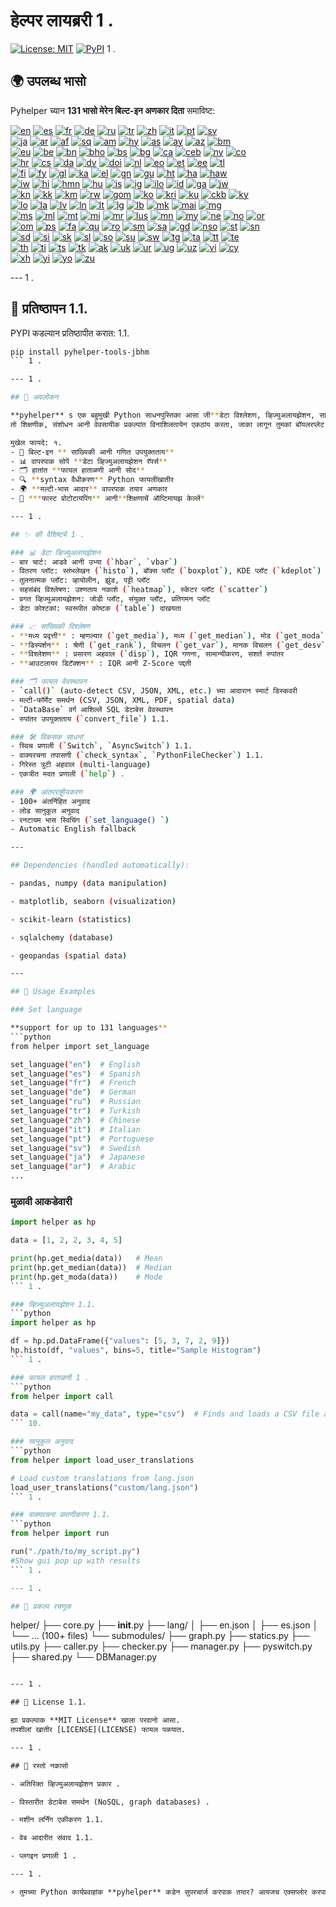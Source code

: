 # हेल्पर लायब्ररी 1 .

[![License: MIT](https://img.shields.io/badge/License-MIT-yellow.svg)](LICENSE) [![PyPI](https://img.shields.io/pypi/v/pyhelper-tools-jbhm?style=for-the-badge&label=PyPI&color=blue)](https://pypi.org/project/pyhelper-tools-jbhm/) 1 .

## 🌍 उपलब्ध भासो

Pyhelper च्यान **131 भासो मेरेन बिल्ट-इन अणकार दिता** समाविष्ट:

[![en](https://img.shields.io/badge/lang-en-red.svg)](readme/README.md) [![es](https://img.shields.io/badge/lang-es-yellow.svg)](readme/README.es.md) [![fr](https://img.shields.io/badge/lang-fr-blue.svg)](readme/README.fr.md) [![de](https://img.shields.io/badge/lang-de-green.svg)](readme/README.de.md) [![ru](https://img.shields.io/badge/lang-ru-purple.svg)](readme/README.ru.md) [![tr](https://img.shields.io/badge/lang-tr-orange.svg)](readme/README.tr.md) [![zh](https://img.shields.io/badge/lang-zh-black.svg)](readme/README.zh.md) [![it](https://img.shields.io/badge/lang-it-lightgrey.svg)](readme/README.it.md) [![pt](https://img.shields.io/badge/lang-pt-brightgreen.svg)](readme/README.pt.md) [![sv](https://img.shields.io/badge/lang-sv-blue.svg)](readme/README.sv.md)  
[![ja](https://img.shields.io/badge/lang-ja-red.svg)](readme/README.ja.md) [![ar](https://img.shields.io/badge/lang-ar-brown.svg)](readme/README.ar.md) [![af](https://img.shields.io/badge/lang-af-orange.svg)](readme/README.af.md) [![sq](https://img.shields.io/badge/lang-sq-blue.svg)](readme/README.sq.md) [![am](https://img.shields.io/badge/lang-am-green.svg)](readme/README.am.md) [![hy](https://img.shields.io/badge/lang-hy-red.svg)](readme/README.hy.md) [![as](https://img.shields.io/badge/lang-as-purple.svg)](readme/README.as.md) [![ay](https://img.shields.io/badge/lang-ay-brown.svg)](readme/README.ay.md) [![az](https://img.shields.io/badge/lang-az-lightblue.svg)](readme/README.az.md) [![bm](https://img.shields.io/badge/lang-bm-darkgreen.svg)](readme/README.bm.md)  
[![eu](https://img.shields.io/badge/lang-eu-pink.svg)](readme/README.eu.md) [![be](https://img.shields.io/badge/lang-be-darkblue.svg)](readme/README.be.md) [![bn](https://img.shields.io/badge/lang-bn-teal.svg)](readme/README.bn.md) [![bho](https://img.shields.io/badge/lang-bho-orange.svg)](readme/README.bho.md) [![bs](https://img.shields.io/badge/lang-bs-purple.svg)](readme/README.bm.md) [![bg](https://img.shields.io/badge/lang-bg-green.svg)](readme/README.bg.md) [![ca](https://img.shields.io/badge/lang-ca-yellow.svg)](readme/README.ca.md) [![ceb](https://img.shields.io/badge/lang-ceb-blue.svg)](readme/README.ceb.md) [![ny](https://img.shields.io/badge/lang-ny-red.svg)](readme/README.ny.md) [![co](https://img.shields.io/badge/lang-co-green.svg)](readme/README.co.md)  
[![hr](https://img.shields.io/badge/lang-hr-blue.svg)](readme/README.hr.md) [![cs](https://img.shields.io/badge/lang-cs-red.svg)](readme/README.cs.md) [![da](https://img.shields.io/badge/lang-da-purple.svg)](readme/README.da.md) [![dv](https://img.shields.io/badge/lang-dv-orange.svg)](readme/README.dv.md) [![doi](https://img.shields.io/badge/lang-doi-brown.svg)](readme/README.doi.md) [![nl](https://img.shields.io/badge/lang-nl-orange.svg)](readme/README.nl.md) [![eo](https://img.shields.io/badge/lang-eo-green.svg)](readme/README.eo.md) [![et](https://img.shields.io/badge/lang-et-blue.svg)](readme/README.et.md) [![ee](https://img.shields.io/badge/lang-ee-red.svg)](readme/README.ee.md) [![tl](https://img.shields.io/badge/lang-tl-purple.svg)](readme/README.tl.md)  
[![fi](https://img.shields.io/badge/lang-fi-blue.svg)](readme/README.fi.md) [![fy](https://img.shields.io/badge/lang-fy-orange.svg)](readme/README.fy.md) [![gl](https://img.shields.io/badge/lang-gl-green.svg)](readme/README.gl.md) [![ka](https://img.shields.io/badge/lang-ka-red.svg)](readme/README.ka.md) [![el](https://img.shields.io/badge/lang-el-blue.svg)](readme/README.el.md) [![gn](https://img.shields.io/badge/lang-gn-purple.svg)](readme/README.gn.md) [![gu](https://img.shields.io/badge/lang-gu-orange.svg)](readme/README.gu.md) [![ht](https://img.shields.io/badge/lang-ht-green.svg)](readme/README.ht.md) [![ha](https://img.shields.io/badge/lang-ha-blue.svg)](readme/README.ha.md) [![haw](https://img.shields.io/badge/lang-haw-red.svg)](readme/README.haw.md)  
[![iw](https://img.shields.io/badge/lang-iw-purple.svg)](readme/README.iw.md) [![hi](https://img.shields.io/badge/lang-hi-orange.svg)](readme/README.hi.md) [![hmn](https://img.shields.io/badge/lang-hmn-green.svg)](readme/README.hmn.md) [![hu](https://img.shields.io/badge/lang-hu-blue.svg)](readme/README.hu.md) [![is](https://img.shields.io/badge/lang-is-red.svg)](readme/README.is.md) [![ig](https://img.shields.io/badge/lang-ig-purple.svg)](readme/README.ig.md) [![ilo](https://img.shields.io/badge/lang-ilo-orange.svg)](readme/README.ilo.md) [![id](https://img.shields.io/badge/lang-id-green.svg)](readme/README.id.md) [![ga](https://img.shields.io/badge/lang-ga-blue.svg)](readme/README.ga.md) [![jw](https://img.shields.io/badge/lang-jw-red.svg)](readme/README.jw.md)  
[![kn](https://img.shields.io/badge/lang-kn-purple.svg)](readme/README.kn.md) [![kk](https://img.shields.io/badge/lang-kk-orange.svg)](readme/README.kk.md) [![km](https://img.shields.io/badge/lang-km-green.svg)](readme/README.km.md) [![rw](https://img.shields.io/badge/lang-rw-blue.svg)](readme/README.rw.md) [![gom](https://img.shields.io/badge/lang-gom-red.svg)](readme/README.gom.md) [![ko](https://img.shields.io/badge/lang-ko-purple.svg)](readme/README.ko.md) [![kri](https://img.shields.io/badge/lang-kri-orange.svg)](readme/README.kri.md) [![ku](https://img.shields.io/badge/lang-ku-green.svg)](readme/README.ku.md) [![ckb](https://img.shields.io/badge/lang-ckb-blue.svg)](readme/README.ckb.md) [![ky](https://img.shields.io/badge/lang-ky-red.svg)](readme/README.ky.md)  
[![lo](https://img.shields.io/badge/lang-lo-purple.svg)](readme/README.lo.md) [![la](https://img.shields.io/badge/lang-la-orange.svg)](readme/README.la.md) [![lv](https://img.shields.io/badge/lang-lv-green.svg)](readme/README.lv.md) [![ln](https://img.shields.io/badge/lang-ln-blue.svg)](readme/README.ln.md) [![lt](https://img.shields.io/badge/lang-lt-red.svg)](readme/README.lt.md) [![lg](https://img.shields.io/badge/lang-lg-purple.svg)](readme/README.lg.md) [![lb](https://img.shields.io/badge/lang-lb-orange.svg)](readme/README.lb.md) [![mk](https://img.shields.io/badge/lang-mk-green.svg)](readme/README.mk.md) [![mai](https://img.shields.io/badge/lang-mai-blue.svg)](readme/README.mai.md) [![mg](https://img.shields.io/badge/lang-mg-red.svg)](readme/README.mg.md)  
[![ms](https://img.shields.io/badge/lang-ms-purple.svg)](readme/README.ms.md) [![ml](https://img.shields.io/badge/lang-ml-orange.svg)](readme/README.ml.md) [![mt](https://img.shields.io/badge/lang-mt-green.svg)](readme/README.mt.md) [![mi](https://img.shields.io/badge/lang-mi-blue.svg)](readme/README.mi.md) [![mr](https://img.shields.io/badge/lang-mr-red.svg)](readme/README.mr.md) [![lus](https://img.shields.io/badge/lang-lus-purple.svg)](readme/README.lus.md) [![mn](https://img.shields.io/badge/lang-mn-orange.svg)](readme/README.mn.md) [![my](https://img.shields.io/badge/lang-my-green.svg)](readme/README.my.md) [![ne](https://img.shields.io/badge/lang-ne-blue.svg)](readme/README.ne.md) [![no](https://img.shields.io/badge/lang-no-red.svg)](readme/README.no.md) [![or](https://img.shields.io/badge/lang-or-purple.svg)](readme/README.or.md)  
[![om](https://img.shields.io/badge/lang-om-orange.svg)](readme/README.om.md) [![ps](https://img.shields.io/badge/lang-ps-green.svg)](readme/README.ps.md) [![fa](https://img.shields.io/badge/lang-fa-blue.svg)](readme/README.fa.md) [![qu](https://img.shields.io/badge/lang-qu-red.svg)](readme/README.qu.md) [![ro](https://img.shields.io/badge/lang-ro-purple.svg)](readme/README.ro.md) [![sm](https://img.shields.io/badge/lang-sm-orange.svg)](readme/README.sm.md) [![sa](https://img.shields.io/badge/lang-sa-green.svg)](readme/README.sa.md) [![gd](https://img.shields.io/badge/lang-gd-blue.svg)](readme/README.gd.md) [![nso](https://img.shields.io/badge/lang-nso-red.svg)](readme/README.nso.md) [![st](https://img.shields.io/badge/lang-st-purple.svg)](readme/README.st.md) [![sn](https://img.shields.io/badge/lang-sn-orange.svg)](readme/README.sn.md)  
[![sd](https://img.shields.io/badge/lang-sd-green.svg)](readme/README.sd.md) [![si](https://img.shields.io/badge/lang-si-blue.svg)](readme/README.si.md) [![sk](https://img.shields.io/badge/lang-sk-red.svg)](readme/README.sk.md) [![sl](https://img.shields.io/badge/lang-sl-purple.svg)](readme/README.sl.md) [![so](https://img.shields.io/badge/lang-so-orange.svg)](readme/README.so.md) [![su](https://img.shields.io/badge/lang-su-green.svg)](readme/README.su.md) [![sw](https://img.shields.io/badge/lang-sw-blue.svg)](readme/README.sw.md) [![tg](https://img.shields.io/badge/lang-tg-red.svg)](readme/README.tg.md) [![ta](https://img.shields.io/badge/lang-ta-purple.svg)](readme/README.ta.md) [![tt](https://img.shields.io/badge/lang-tt-orange.svg)](readme/README.tt.md) [![te](https://img.shields.io/badge/lang-te-green.svg)](readme/README.te.md)  
[![th](https://img.shields.io/badge/lang-th-blue.svg)](readme/README.th.md) [![ti](https://img.shields.io/badge/lang-ti-red.svg)](readme/README.ti.md) [![ts](https://img.shields.io/badge/lang-ts-purple.svg)](readme/README.ts.md) [![tk](https://img.shields.io/badge/lang-tk-orange.svg)](readme/README.tk.md) [![ak](https://img.shields.io/badge/lang-ak-green.svg)](readme/README.ak.md) [![uk](https://img.shields.io/badge/lang-uk-blue.svg)](readme/README.uk.md) [![ur](https://img.shields.io/badge/lang-ur-red.svg)](readme/README.ur.md) [![ug](https://img.shields.io/badge/lang-ug-purple.svg)](readme/README.ug.md) [![uz](https://img.shields.io/badge/lang-uz-orange.svg)](readme/README.uz.md) [![vi](https://img.shields.io/badge/lang-vi-green.svg)](readme/README.vi.md) [![cy](https://img.shields.io/badge/lang-cy-blue.svg)](readme/README.cy.md)  
[![xh](https://img.shields.io/badge/lang-xh-red.svg)](readme/README.xh.md) [![yi](https://img.shields.io/badge/lang-yi-purple.svg)](readme/README.yi.md) [![yo](https://img.shields.io/badge/lang-yo-orange.svg)](readme/README.yo.md) [![zu](https://img.shields.io/badge/lang-zu-green.svg)](readme/README.zu.md)

--- 1 .


## 🚀 प्रतिष्ठापन 1.1.

PYPI कडल्यान प्रतिष्ठापीत करात: 1.1.

```bash
pip install pyhelper-tools-jbhm
``` 1 .

--- 1 .

## 📖 अवलोकन

**pyhelper** s एक बहुमुखी Python साधनपुस्तिका आसा जी**डेटा विश्लेशण, व्हिज्युअलायझेशन, सांख्यिकी कार्यां, आनी उपयुक्तताय कार्यप्रवाह** * सोंपे करपाक तयार केल्ली आसा.  
तो शिक्षणीक, संशोधन आनी वेवसायीक प्रकल्पांत विनाशिलतायेन एकठांय करता, जाका लागून तुमकां बॉयलरप्लेट कोड परस अंतर्दृष्टीचेर लक्ष केंद्रीत करपाक मेळटा.

मुखेल फायदे: १.
- 🧮 बिल्ट-इन ** सांख्यिकी आनी गणित उपयुक्तताय** 
- 📊 वापरपाक सोपें **डेटा व्हिज्युअलायझेशन रॅपर्स** 
- 🗂 हातांत **फायल हाताळणी आनी सोद** 
- 🔍 **syntax वैधीकरण** Python फायलींखातीर
- 🌍 **मल्टी-भास आदार** वापरपाक तयार अणकार
- 🚀 ***फास्ट प्रोटोटायपिंग** आनी**शिक्षणाचें ऑप्टिमायझ केल्लें*

--- 1 .

## ✨ की वैशिष्ट्ये 1 .

### 📊 डेटा व्हिज्युअलायझेशन
- बार चार्ट: आडवे आनी उभ्या (`hbar`, `vbar`)  
- वितरण प्लॉट: स्तंभलेखन (`histo`), बॉक्स प्लॉट (`boxplot`), KDE प्लॉट (`kdeplot`)  
- तुलनात्मक प्लॉट: व्हायोलीन, झुंड, पट्टी प्लॉट  
- सहसंबंद विश्लेषण: उश्णताय नकाशे (`heatmap`), स्केटर प्लॉट (`scatter`)  
- प्रगत व्हिज्युअलायझेशन: जोडी प्लॉट, संयुक्त प्लॉट, प्रतिगमन प्लॉट  
- डेटा कोश्टकां: स्वरूपीत कोष्टक (`table`) दाखयता  

### 📈 सांख्यिकी विश्लेषण
- **मध्य प्रवृत्ती** : म्हणल्यार (`get_media`), मध्य (`get_median`), मोड (`get_moda`)  
- **डिस्पर्शन** : श्रेणी (`get_rank`), विचलन (`get_var`), मानक विचलन (`get_desv`)  
- **विश्लेशण** : प्रसारण अहवाल (`disp`), IQR गणना, सामान्यीकरण, सशर्त रुपांतर  
- **आउटलायर डिटॅक्शन** : IQR आनी Z-Score पद्दती  

### 🗂️ फायल वेवस्थापन
- `call()` (auto-detect CSV, JSON, XML, etc.) च्या आदारान स्मार्ट डिस्कवरी  
- मल्टी-फॉर्मेट समर्थन (CSV, JSON, XML, PDF, spatial data)  
- `DataBase` वर्ग आशिल्लें SQL डेटाबेस वेवस्थापन  
- रुपांतर उपयुक्तताय (`convert_file`) 1.1.  

### 🛠️ विकसक साधनां
- स्विच प्रणाली (`Switch`, `AsyncSwitch`) 1.1.  
- वाक्यरचना तपासणी (`check_syntax`, `PythonFileChecker`) 1.1.  
- गिरेस्त त्रुटी अहवाल (multi-language)  
- एकत्रीत मदत प्रणाली (`help`) .  

### 🌍 आंतरराष्ट्रीयकरण
- 100+ अंतर्निहित अनुवाद  
- लोड सानुकूल अनुवाद  
- रनटायम भास स्विचिंग (`set_language() `)  
- Automatic English fallback  

---

## Dependencies (handled automatically):

- pandas, numpy (data manipulation)

- matplotlib, seaborn (visualization)

- scikit-learn (statistics)

- sqlalchemy (database)

- geopandas (spatial data)

---

## 🔧 Usage Examples

### Set language 

**support for up to 131 languages** 
```python
from helper import set_language

set_language("en")  # English
set_language("es")  # Spanish
set_language("fr")  # French
set_language("de")  # German
set_language("ru")  # Russian
set_language("tr")  # Turkish
set_language("zh")  # Chinese
set_language("it")  # Italian
set_language("pt")  # Portuguese
set_language("sv")  # Swedish
set_language("ja")  # Japanese
set_language("ar")  # Arabic
...
```


### मुळावी आकडेवारी
```python
import helper as hp

data = [1, 2, 2, 3, 4, 5]

print(hp.get_media(data))   # Mean
print(hp.get_median(data))  # Median
print(hp.get_moda(data))    # Mode
``` 1 .

### व्हिज्युअलायझेशन 1.1.
```python
import helper as hp

df = hp.pd.DataFrame({"values": [5, 3, 7, 2, 9]})
hp.histo(df, "values", bins=5, title="Sample Histogram")
``` 1 .

### फायल हाताळणी 1 .
```python
from helper import call

data = call(name="my_data", type="csv")  # Finds and loads a CSV file automatically
``` 10.

### सानुकूल अनुवाद
```python
from helper import load_user_translations

# Load custom translations from lang.json
load_user_translations("custom/lang.json")
``` 1 .

### वाक्यरचना प्रमाणीकरण 1.1.
```python
from helper import run

run("./path/to/my_script.py")
#Show gui pop up with results
``` 1 .

--- 1 .

## 📂 प्रकल्प रचणूक

```
helper/
├── core.py
├── __init__.py
├── lang/
│   ├── en.json
│   ├── es.json
│   └── ... (100+ files)
└── submodules/
    ├── graph.py
    ├── statics.py
    ├── utils.py
    ├── caller.py
    ├── checker.py
    ├── manager.py
    ├── pyswitch.py
    ├── shared.py
    └── DBManager.py
``` 1 .

--- 1 .

## 📜 License 1.1.

ह्या प्रकल्पाक **MIT License** खाला परवानो आसा.  
तपशीलां खातीर [LICENSE](LICENSE) फायल पळयात.

--- 1 .

## 🔮 रस्तो नकासो

- अतिरिक्त व्हिज्युअलायझेशन प्रकार .

- विस्तारीत डेटाबेस समर्थन (NoSQL, graph databases) .

- मशीन लर्निंग एकीकरण 1.1.

- वेब आदारीत संवाद 1.1.

- प्लगइन प्रणाली 1 .

--- 1 .

⚡ तुमच्या Python कार्यप्रवाहांक **pyhelper** कडेन सुपरचार्ज करपाक तयार? आयजच एक्सप्लोर करपाक सुरवात करात!